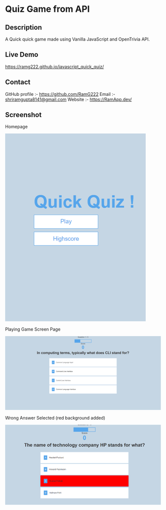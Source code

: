 # Quiz Game from API

## Description
A Quick quick game made using Vanilla JavaScript and OpenTrivia API.

## Live Demo 
https://ramg222.github.io/javascript_quick_quiz/

## Contact 
GitHub profile :- https://github.com/RamG222 Email :- shriramgupta8141@gmail.com Website :- https://RamApp.dev/

## Screenshot
Homepage

![Quick Quiz Game](screenshots\Quick-Quiz-Homepage.png)

Playing Game Screen Page

![Quick Quiz Game](screenshots\Quick-Quiz-Play.png)

Wrong Answer Selected (red background added) 

![Quick Quiz Game](screenshots\Quick-Quiz-Wrong.png)


